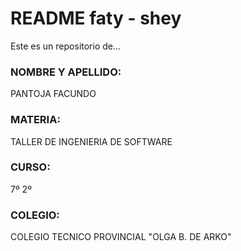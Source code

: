 # README faty - shey #

Este es un repositorio de...

### NOMBRE Y APELLIDO: ###

PANTOJA FACUNDO

### MATERIA: ###

TALLER DE INGENIERIA DE SOFTWARE

### CURSO: ###

7º 2º

### COLEGIO: ###

COLEGIO TECNICO PROVINCIAL "OLGA B. DE ARKO"

